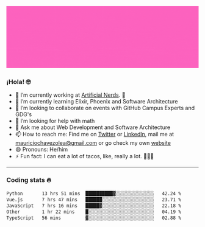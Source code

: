 ![Banner](banner.gif)

### ¡Hola! 🤓

- 🔭 I’m currently working at [Artificial Nerds](https://nerds.ai/). 🤖
- 🌱 I’m currently learning Elixir, Phoenix and Software Architecture
- 👯 I’m looking to collaborate on events with GitHub Campus Experts and GDG's
- 🤔 I’m looking for help with math
- 💬 Ask me about Web Development and Software Architecture
- 📫 How to reach me: Find me on [Twitter](https://twitter.com/ultr4nerd) or [LinkedIn](https://www.linkedin.com/in/mauricio-chávez-olea-4b46b7147/), mail me at [mauriciochavezolea@gmail.com](mailto:mauriciochavezolea@gmail.com) or go check my own [website](mauriciochavez.surge.sh)
- 😄 Pronouns: He/him
- ⚡ Fun fact: I can eat a lot of tacos, like, really a lot. 🌮🌮🌮

---

### Coding stats 🔥

<!--START_SECTION:waka-->
```text
Python       13 hrs 51 mins  ██████████▓░░░░░░░░░░░░░░   42.24 % 
Vue.js       7 hrs 47 mins   ██████░░░░░░░░░░░░░░░░░░░   23.71 % 
JavaScript   7 hrs 16 mins   █████▓░░░░░░░░░░░░░░░░░░░   22.18 % 
Other        1 hr 22 mins    █░░░░░░░░░░░░░░░░░░░░░░░░   04.19 % 
TypeScript   56 mins         ▓░░░░░░░░░░░░░░░░░░░░░░░░   02.88 % 
```
<!--END_SECTION:waka-->
